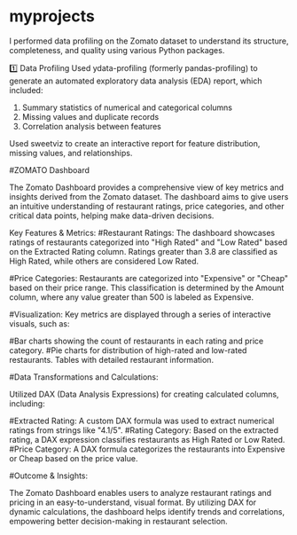 # myprojects

I performed data profiling on the Zomato dataset to understand its structure, completeness, and quality using various Python packages.

1️⃣ Data Profiling
Used ydata-profiling (formerly pandas-profiling) to generate an automated exploratory data analysis (EDA) report, which included:

1. Summary statistics of numerical and categorical columns
2. Missing values and duplicate records
3. Correlation analysis between features

Used sweetviz to create an interactive report for feature distribution, missing values, and relationships.


#ZOMATO Dashboard

The Zomato Dashboard provides a comprehensive view of key metrics and insights derived from the Zomato dataset. The dashboard aims to give users an intuitive understanding of restaurant ratings, price categories, and other critical data points, helping make data-driven decisions.

Key Features & Metrics:
#Restaurant Ratings: The dashboard showcases ratings of restaurants categorized into "High Rated" and "Low Rated" based on the Extracted Rating column. Ratings greater than 3.8 are classified as High Rated, while others are considered Low Rated.

#Price Categories: Restaurants are categorized into "Expensive" or "Cheap" based on their price range. This classification is determined by the Amount column, where any value greater than 500 is labeled as Expensive.

#Visualization: Key metrics are displayed through a series of interactive visuals, such as:

#Bar charts showing the count of restaurants in each rating and price category.
#Pie charts for distribution of high-rated and low-rated restaurants.
Tables with detailed restaurant information.

#Data Transformations and Calculations:

Utilized DAX (Data Analysis Expressions) for creating calculated columns, including:

#Extracted Rating: A custom DAX formula was used to extract numerical ratings from strings like "4.1/5".
#Rating Category: Based on the extracted rating, a DAX expression classifies restaurants as High Rated or Low Rated.
#Price Category: A DAX formula categorizes the restaurants into Expensive or Cheap based on the price value.

#Outcome & Insights:

The Zomato Dashboard enables users to analyze restaurant ratings and pricing in an easy-to-understand, visual format. By utilizing DAX for dynamic calculations, the dashboard helps identify trends and correlations, empowering better decision-making in restaurant selection.
